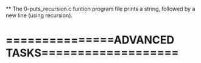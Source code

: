 ** The 0-puts_recursion.c funtion program file prints a string, followed by a new line (using recursion).


===============ADVANCED TASKS===================
================================================



